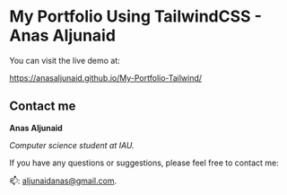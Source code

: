 # My Portfolio Using TailwindCSS - Anas Aljunaid

You can visit the live demo at:

https://anasaljunaid.github.io/My-Portfolio-Tailwind/

## Contact me

**Anas Aljunaid**

_Computer science student at IAU._

If you have any questions or suggestions, please feel free to contact me:

📫: aljunaidanas@gmail.com.

